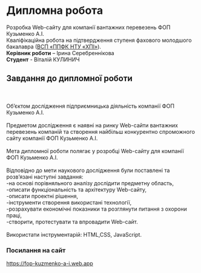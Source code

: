 # Дипломна робота
Розробка Web-сайту для компанії вантажних перевезень ФОП Кузьменко А.І.
<br>Кваліфікаційна робота на підтвердження ступеня фахового молодшого
бакалавра ([ВСП «ППФК НТУ «ХПІ»](http://polytechnic.poltava.ua)).
<br>**Керівник роботи** – Ірина Серебреннікова
<br>**Студент** - Віталій КУЛИНИЧ
## Завдання до дипломної роботи
<br>
<br>Об’єктом дослідження підприємницька діяльність компанії ФОП Кузьменко А.І.
<br>
<br>Предметом дослідження є наявні на ринку Web-сайти вантажних перевезень компаній та створення найбільш конкурентно спроможного сайту компанії ФОП Кузьменко А.І.
<br>
<br>Мета дипломної роботи полягає у розробці Web-сайту для компанії ФОП Кузьменко А.І.
<br>
<br>Відповідно до мети наукового дослідження були поставлені та розв’язані наступні завдання:
<br>-на основі порівняльного аналізу дослідити предметну область, 
<br>-описати функціональність та архітектуру Web-сайту, 
<br>-описати проектні рішення, 
<br>-інструменти створення використані технології, 
<br>-розрахувати економічні показники та розглянути питання з охорони праці, 
<br>-створити, протестувати та впровадити Web-сайт.
<br>
<br>Використати інструментарій: HTML,CSS, JavaScript.

### Посилання на сайт
https://fop-kuzmenko-a-i.web.app
